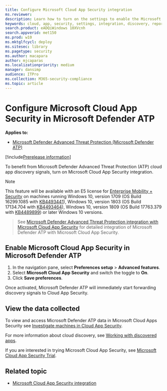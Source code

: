 ```yaml
---
title: Configure Microsoft Cloud App Security integration 
ms.reviewer: 
description: Learn how to turn on the settings to enable the Microsoft Defender ATP integration with Microsoft Cloud App Security.
keywords: cloud, app, security, settings, integration, discovery, report
search.product: eADQiWindows 10XVcnh
search.appverid: met150
ms.prod: w10
ms.mktglfcycl: deploy
ms.sitesec: library
ms.pagetype: security
ms.author: macapara
author: mjcaparas
ms.localizationpriority: medium
manager: dansimp
audience: ITPro
ms.collection: M365-security-compliance 
ms.topic: article
---
```


# Configure Microsoft Cloud App Security in Microsoft Defender ATP

**Applies to:**

- [Microsoft Defender Advanced Threat Protection (Microsoft Defender ATP)](https://go.microsoft.com/fwlink/p/?linkid=2069559)

[!include[Prerelease information](../../includes/prerelease.md)]

To benefit from Microsoft Defender Advanced Threat Protection (ATP) cloud app discovery signals, turn on Microsoft Cloud App Security integration.

>[!NOTE]
>This feature will be available with an E5 license for [Enterprise Mobility + Security](https://www.microsoft.com/cloud-platform/enterprise-mobility-security) on machines running Windows 10, version 1709 (OS Build 16299.1085 with [KB4493441](https://support.microsoft.com/help/4493441)), Windows 10, version 1803 (OS Build 17134.704 with [KB4493464](https://support.microsoft.com/help/4493464)), Windows 10, version 1809 (OS Build 17763.379 with [KB4489899](https://support.microsoft.com/help/4489899)) or later Windows 10 versions.

> See [Microsoft Defender Advanced Threat Protection integration with Microsoft Cloud App Security](https://docs.microsoft.com/en-us/cloud-app-security/wdatp-integration) for detailed integration of Microsoft Defender ATP with Microsoft Cloud App Security. 

## Enable Microsoft Cloud App Security in Microsoft Defender ATP

1. In the navigation pane, select **Preferences setup** > **Advanced features**.
2. Select **Microsoft Cloud App Security** and switch the toggle to **On**.
3. Click **Save preferences**.

Once activated, Microsoft Defender ATP will immediately start forwarding discovery signals to Cloud App Security.

## View the data collected

To view and access Microsoft Defender ATP data in Microsoft Cloud Apps Security see [Investigate machines in Cloud App Security](https://docs.microsoft.com/en-us/cloud-app-security/wdatp-integration#investigate-machines-in-cloud-app-security).


For more information about cloud discovery, see [Working with discovered apps](https://docs.microsoft.com/cloud-app-security/discovered-apps).

If you are interested in trying Microsoft Cloud App Security, see [Microsoft Cloud App Security Trial](https://signup.microsoft.com/Signup?OfferId=757c4c34-d589-46e4-9579-120bba5c92ed&ali=1).

## Related topic
- [Microsoft Cloud App Security integration](microsoft-cloud-app-security-integration.md)
